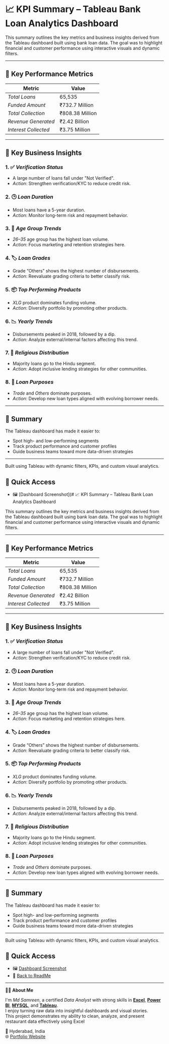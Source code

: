 # 📈 KPI Summary – Tableau Bank Loan Analytics Dashboard

This summary outlines the key metrics and business insights derived from the Tableau dashboard built using bank loan data. The goal was to highlight financial and customer performance using interactive visuals and dynamic filters.

---


## 🔢 Key Performance Metrics

| Metric                  | Value               |
|-------------------------|---------------------|
| *Total Loans*         | 65,535              |
| *Funded Amount*       | ₹732.7 Million      |
| *Total Collection*    | ₹808.38 Million     |
| *Revenue Generated*   | ₹2.42 Billion       |
| *Interest Collected*  | ₹3.75 Million       |

---

## 🧠 Key Business Insights

### 1. ✅ *Verification Status*
- A large number of loans fall under "Not Verified".
- *Action*: Strengthen verification/KYC to reduce credit risk.

### 2. 🕒 *Loan Duration*
- Most loans have a 5-year duration.
- *Action*: Monitor long-term risk and repayment behavior.

### 3. 👥 *Age Group Trends*
- *26–35* age group has the highest loan volume.
- *Action*: Focus marketing and retention strategies here.

### 4. 🏷 *Loan Grades*
- Grade “Others” shows the highest number of disbursements.
- *Action*: Reevaluate grading criteria to better classify risk.

### 5. 📦 *Top Performing Products*
- *XLG* product dominates funding volume.
- *Action*: Diversify portfolio by promoting other products.

### 6. 📉 *Yearly Trends*
- Disbursements peaked in 2018, followed by a dip.
- *Action*: Analyze external/internal factors affecting this trend.

### 7. 🙏 *Religious Distribution*
- Majority loans go to the Hindu segment.
- *Action*: Adopt inclusive lending strategies for other communities.

### 8. 🎯 *Loan Purposes*
- *Trade* and *Others* dominate purposes.
- *Action*: Develop new loan types aligned with evolving borrower needs.

---

## 📌 Summary

The Tableau dashboard has made it easier to:
- Spot high- and low-performing segments
- Track product performance and customer profiles
- Guide business teams toward more data-driven strategies

---

Built using Tableau with dynamic filters, KPIs, and custom visual analytics.

## 🔗 Quick Access

- 🖼 [Dashboard Screenshot](# 📈 KPI Summary – Tableau Bank Loan Analytics Dashboard

This summary outlines the key metrics and business insights derived from the Tableau dashboard built using bank loan data. The goal was to highlight financial and customer performance using interactive visuals and dynamic filters.

---


## 🔢 Key Performance Metrics

| Metric                  | Value               |
|-------------------------|---------------------|
| *Total Loans*         | 65,535              |
| *Funded Amount*       | ₹732.7 Million      |
| *Total Collection*    | ₹808.38 Million     |
| *Revenue Generated*   | ₹2.42 Billion       |
| *Interest Collected*  | ₹3.75 Million       |

---

## 🧠 Key Business Insights

### 1. ✅ *Verification Status*
- A large number of loans fall under "Not Verified".
- *Action*: Strengthen verification/KYC to reduce credit risk.

### 2. 🕒 *Loan Duration*
- Most loans have a 5-year duration.
- *Action*: Monitor long-term risk and repayment behavior.

### 3. 👥 *Age Group Trends*
- *26–35* age group has the highest loan volume.
- *Action*: Focus marketing and retention strategies here.

### 4. 🏷 *Loan Grades*
- Grade “Others” shows the highest number of disbursements.
- *Action*: Reevaluate grading criteria to better classify risk.

### 5. 📦 *Top Performing Products*
- *XLG* product dominates funding volume.
- *Action*: Diversify portfolio by promoting other products.

### 6. 📉 *Yearly Trends*
- Disbursements peaked in 2018, followed by a dip.
- *Action*: Analyze external/internal factors affecting this trend.

### 7. 🙏 *Religious Distribution*
- Majority loans go to the Hindu segment.
- *Action*: Adopt inclusive lending strategies for other communities.

### 8. 🎯 *Loan Purposes*
- *Trade* and *Others* dominate purposes.
- *Action*: Develop new loan types aligned with evolving borrower needs.

---

## 📌 Summary

The Tableau dashboard has made it easier to:
- Spot high- and low-performing segments
- Track product performance and customer profiles
- Guide business teams toward more data-driven strategies

---

Built using Tableau with dynamic filters, KPIs, and custom visual analytics.

## 🔗 Quick Access

- 🖼 [Dashboard Screenshot](https://github.com/mdsamreen414/Tableau/blob/main/Bank%20Analytics/Screenshot.png)
- 📄 [Back to ReadMe](https://github.com/mdsamreen414/Tableau/blob/main/Bank%20Analytics/README.md)

----
🙋‍♀️ **About Me**

I'm *Md Samreen*, a certified *Data Analyst* with strong skills in [**Excel**](https://github.com/mdsamreen414/Excel), [**Power BI**](https://github.com/mdsamreen414/Power-BI), [**MYSQL**](https://github.com/mdsamreen414/MYSQL), and [**Tableau**](https://github.com/mdsamreen414/Tableau).  
I enjoy turning raw data into insightful dashboards and visual stories.  
This project demonstrates my ability to clean, analyze, and present restaurant data effectively using Excel

📍 Hyderabad, India    
🌐 [Portfolio Website](https://samreenmd414.carrd.co/)
